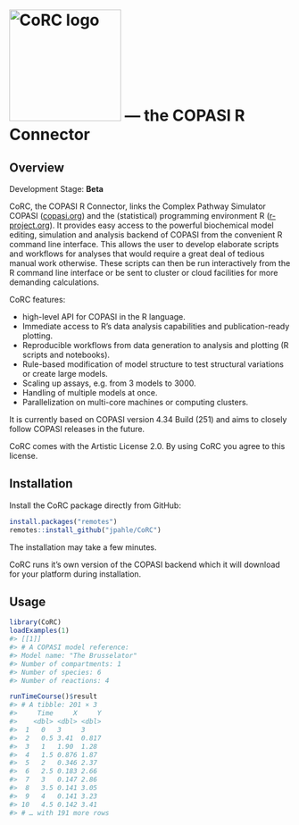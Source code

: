 
# <img src="man/figures/logo.png" alt="CoRC logo" width="200"> — the <b>CO</b>PASI <b>R</b> <b>C</b>onnector

## Overview

Development Stage: **Beta**

CoRC, the COPASI R Connector, links the Complex Pathway Simulator COPASI
([copasi.org](http://copasi.org)) and the (statistical) programming
environment R ([r-project.org](http://r-project.org)). It provides easy
access to the powerful biochemical model editing, simulation and
analysis backend of COPASI from the convenient R command line interface.
This allows the user to develop elaborate scripts and workflows for
analyses that would require a great deal of tedious manual work
otherwise. These scripts can then be run interactively from the R
command line interface or be sent to cluster or cloud facilities for
more demanding calculations.

CoRC features:

-   high-level API for COPASI in the R language.
-   Immediate access to R’s data analysis capabilities and
    publication-ready plotting.
-   Reproducible workflows from data generation to analysis and plotting
    (R scripts and notebooks).
-   Rule-based modification of model structure to test structural
    variations or create large models.
-   Scaling up assays, e.g. from 3 models to 3000.
-   Handling of multiple models at once.
-   Parallelization on multi-core machines or computing clusters.

It is currently based on COPASI version 4.34 Build (251) and aims to
closely follow COPASI releases in the future.

CoRC comes with the Artistic License 2.0. By using CoRC you agree to
this license.

## Installation

Install the CoRC package directly from GitHub:

``` r
install.packages("remotes")
remotes::install_github("jpahle/CoRC")
```

The installation may take a few minutes.

CoRC runs it’s own version of the COPASI backend which it will download
for your platform during installation.

## Usage

``` r
library(CoRC)
loadExamples(1)
#> [[1]]
#> # A COPASI model reference:
#> Model name: "The Brusselator"
#> Number of compartments: 1
#> Number of species: 6
#> Number of reactions: 4

runTimeCourse()$result
#> # A tibble: 201 × 3
#>     Time     X     Y
#>    <dbl> <dbl> <dbl>
#>  1   0   3     3    
#>  2   0.5 3.41  0.817
#>  3   1   1.90  1.28 
#>  4   1.5 0.876 1.87 
#>  5   2   0.346 2.37 
#>  6   2.5 0.183 2.66 
#>  7   3   0.147 2.86 
#>  8   3.5 0.141 3.05 
#>  9   4   0.141 3.23 
#> 10   4.5 0.142 3.41 
#> # … with 191 more rows
```
